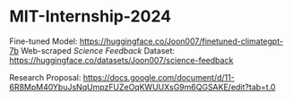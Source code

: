 # MIT-Internship-2024

Fine-tuned Model: https://huggingface.co/Joon007/finetuned-climategpt-7b
Web-scraped _Science Feedback_ Dataset: https://huggingface.co/datasets/Joon007/science-feedback

Research Proposal: https://docs.google.com/document/d/11-6R8MpM40YbuJsNqUmpzFUZeOqKWUUXsG9m6QGSAKE/edit?tab=t.0
